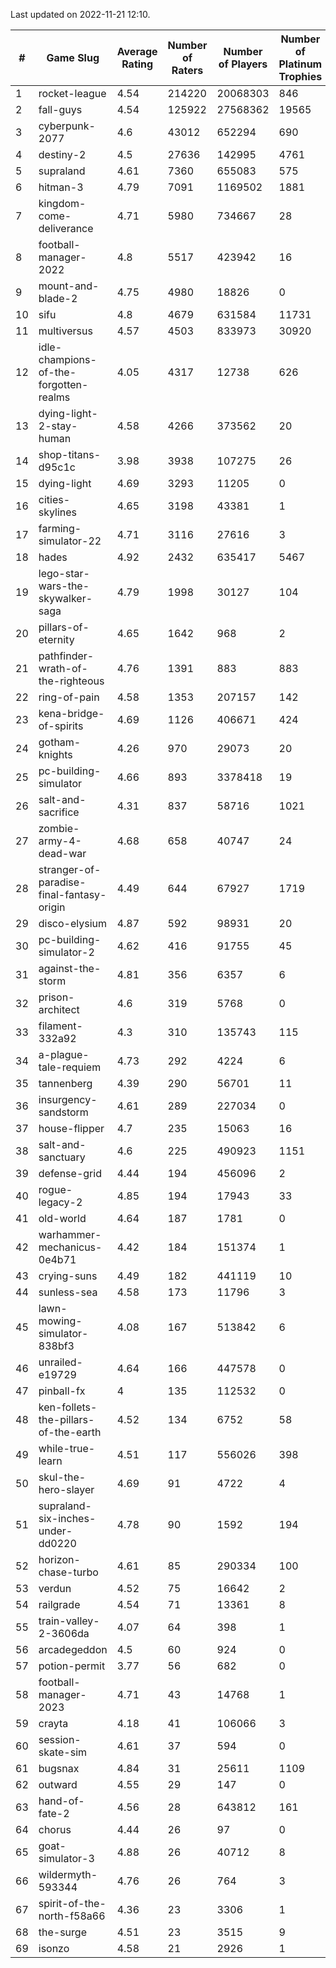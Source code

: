 Last updated on 2022-11-21 12:10.


|#|Game Slug|Average Rating|Number of Raters|Number of Players|Number of Platinum Trophies|Max Rarity (%)|
|---|---|---|---|---|---|---|
|1|rocket-league|4.54|214220|20068303|846|75|
|2|fall-guys|4.54|125922|27568362|19565|4|
|3|cyberpunk-2077|4.6|43012|652294|690|62|
|4|destiny-2|4.5|27636|142995|4761|95|
|5|supraland|4.61|7360|655083|575|99|
|6|hitman-3|4.79|7091|1169502|1881|48|
|7|kingdom-come-deliverance|4.71|5980|734667|28|30|
|8|football-manager-2022|4.8|5517|423942|16|49|
|9|mount-and-blade-2|4.75|4980|18826|0|4|
|10|sifu|4.8|4679|631584|11731|96|
|11|multiversus|4.57|4503|833973|30920|78|
|12|idle-champions-of-the-forgotten-realms|4.05|4317|12738|626|9|
|13|dying-light-2-stay-human|4.58|4266|373562|20|0.5|
|14|shop-titans-d95c1c|3.98|3938|107275|26|98|
|15|dying-light|4.69|3293|11205|0|97|
|16|cities-skylines|4.65|3198|43381|1|76|
|17|farming-simulator-22|4.71|3116|27616|3|80|
|18|hades|4.92|2432|635417|5467|89|
|19|lego-star-wars-the-skywalker-saga|4.79|1998|30127|104|98|
|20|pillars-of-eternity|4.65|1642|968|2|80|
|21|pathfinder-wrath-of-the-righteous|4.76|1391|883|883|37|
|22|ring-of-pain|4.58|1353|207157|142|96|
|23|kena-bridge-of-spirits|4.69|1126|406671|424|94|
|24|gotham-knights|4.26|970|29073|20|34|
|25|pc-building-simulator|4.66|893|3378418|19|48|
|26|salt-and-sacrifice|4.31|837|58716|1021|91|
|27|zombie-army-4-dead-war|4.68|658|40747|24|66|
|28|stranger-of-paradise-final-fantasy-origin|4.49|644|67927|1719|98|
|29|disco-elysium|4.87|592|98931|20|28|
|30|pc-building-simulator-2|4.62|416|91755|45|75|
|31|against-the-storm|4.81|356|6357|6|25|
|32|prison-architect|4.6|319|5768|0|41|
|33|filament-332a92|4.3|310|135743|115|93|
|34|a-plague-tale-requiem|4.73|292|4224|6|93|
|35|tannenberg|4.39|290|56701|11|85|
|36|insurgency-sandstorm|4.61|289|227034|0|6|
|37|house-flipper|4.7|235|15063|16|93|
|38|salt-and-sanctuary|4.6|225|490923|1151|83|
|39|defense-grid|4.44|194|456096|2|80|
|40|rogue-legacy-2|4.85|194|17943|33|0.7|
|41|old-world|4.64|187|1781|0|86|
|42|warhammer-mechanicus-0e4b71|4.42|184|151374|1|24|
|43|crying-suns|4.49|182|441119|10|65|
|44|sunless-sea|4.58|173|11796|3|37|
|45|lawn-mowing-simulator-838bf3|4.08|167|513842|6|88|
|46|unrailed-e19729|4.64|166|447578|0|3|
|47|pinball-fx|4|135|112532|0|86|
|48|ken-follets-the-pillars-of-the-earth|4.52|134|6752|58|49|
|49|while-true-learn|4.51|117|556026|398|93|
|50|skul-the-hero-slayer|4.69|91|4722|4|96|
|51|supraland-six-inches-under-dd0220|4.78|90|1592|194|99|
|52|horizon-chase-turbo|4.61|85|290334|100|83|
|53|verdun|4.52|75|16642|2|72|
|54|railgrade|4.54|71|13361|8|98|
|55|train-valley-2-3606da|4.07|64|398|1|88|
|56|arcadegeddon|4.5|60|924|0|94|
|57|potion-permit|3.77|56|682|0|98|
|58|football-manager-2023|4.71|43|14768|1|80|
|59|crayta|4.18|41|106066|3|23|
|60|session-skate-sim|4.61|37|594|0|27|
|61|bugsnax|4.84|31|25611|1109|97|
|62|outward|4.55|29|147|0|83|
|63|hand-of-fate-2|4.56|28|643812|161|72|
|64|chorus|4.44|26|97|0|86|
|65|goat-simulator-3|4.88|26|40712|8|90|
|66|wildermyth-593344|4.76|26|764|3|90|
|67|spirit-of-the-north-f58a66|4.36|23|3306|1|57|
|68|the-surge|4.51|23|3515|9|94|
|69|isonzo|4.58|21|2926|1|61|
